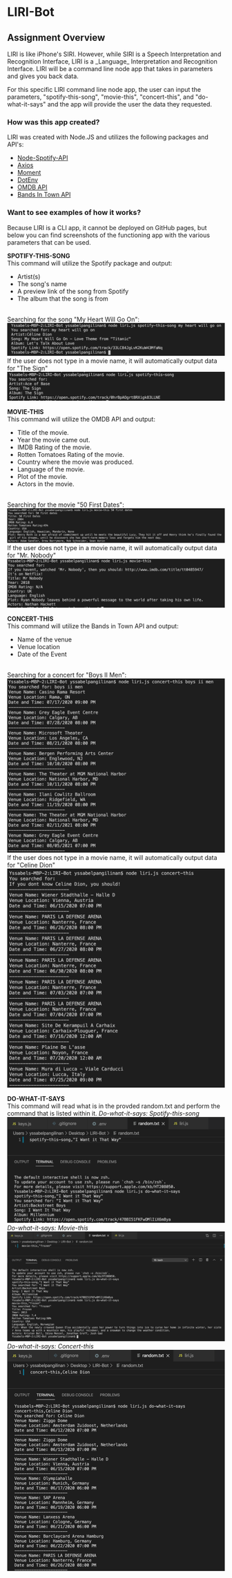 # LIRI-Bot

## Assignment Overview
<p>LIRI is like iPhone's SIRI. However, while SIRI is a Speech Interpretation and Recognition Interface, LIRI is a _Language_ Interpretation and Recognition Interface. LIRI will be a command line node app that takes in parameters and gives you back data.</p>

<p>For this specific LIRI command line node app, the user can input the parameters, "spotify-this-song", "movie-this", "concert-this", and "do-what-it-says" and the app will provide the user the data they requested. </p>

### How was this app created?
LIRI was created with Node.JS and utilizes the following packages and API's:
  * [Node-Spotify-API](https://www.npmjs.com/package/node-spotify-api)
  * [Axios](https://www.npmjs.com/package/axios)
  * [Moment](https://www.npmjs.com/package/moment)
  * [DotEnv](https://www.npmjs.com/package/dotenv)
  * [OMDB API](http://www.omdbapi.com)
  * [Bands In Town API](http://www.artists.bandsintown.com/bandsintown-api)
  
### Want to see examples of how it works?
Because LIRI is a CLI app, it cannot be deployed on GitHub pages, but below you can find screenshots of the functioning app with the various parameters that can be used. 

**SPOTIFY-THIS-SONG**<br>
This command will utilize the Spotify package and output:
* Artist(s)
* The song's name
* A preview link of the song from Spotify
* The album that the song is from
<br>
Searching for the song "My Heart Will Go On":
<img src = "images/spotify.png">
If the user does not type in a movie name, it will automatically output data for "The Sign"
<img src = "images/spotifyError.png">

**MOVIE-THIS**<br>
This command will utilize the OMDB API and output:
* Title of the movie.
* Year the movie came out.
* IMDB Rating of the movie.
* Rotten Tomatoes Rating of the movie.
* Country where the movie was produced.
* Language of the movie.
* Plot of the movie.
* Actors in the movie.
<br>
Searching for the movie "50 First Dates":
<img src = "images/movie.png">
If the user does not type in a movie name, it will automatically output data for "Mr. Nobody"
<img src = "images/movieError.png">

**CONCERT-THIS**<br>
This command will utilize the Bands in Town API and output:
 * Name of the venue
 * Venue location
 * Date of the Event 
 <br>
Searching for a concert for "Boys II Men":
<img src = "images/concert.png"> 
If the user does not type in a movie name, it will automatically output data for "Celine Dion" 
<img src = "images/concertError.png">

**DO-WHAT-IT-SAYS**<br>
This command will read what is in the provded random.txt and perform the command that is listed within it.
*Do-what-it-says: Spotify-this-song*
<img src = "images/dothis.png">
*Do-what-it-says: Movie-this*
<img src = "images/dothismovie.png">
*Do-what-it-says: Concert-this*
<img src = "images/dothisconcert.png">
